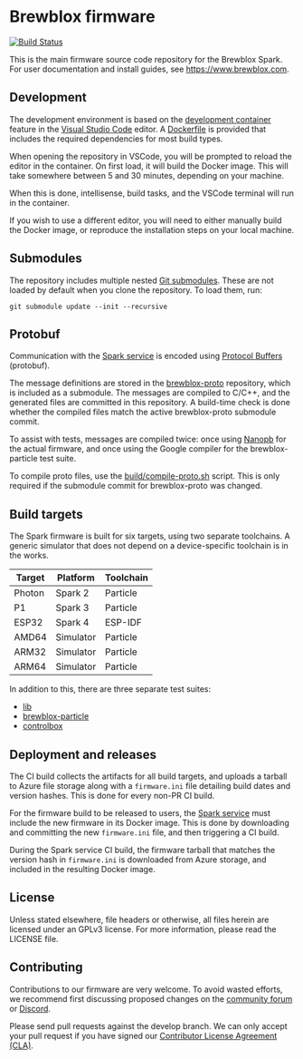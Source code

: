 # Brewblox firmware
[![Build Status](https://dev.azure.com/brewblox/brewblox/_apis/build/status/BrewBlox.brewblox-firmware?branchName=develop)](https://dev.azure.com/brewblox/brewblox/_build/latest?definitionId=10&branchName=develop)

This is the main firmware source code repository for the Brewblox Spark.
For user documentation and install guides, see https://www.brewblox.com.

## Development
The development environment is based on the [development container](https://code.visualstudio.com/docs/remote/containers) feature in the [Visual Studio Code](https://code.visualstudio.com/) editor.
A [Dockerfile](./.devcontainer/Dockerfile) is provided that includes the required dependencies for most build types.

When opening the repository in VSCode, you will be prompted to reload the editor in the container.
On first load, it will build the Docker image. This will take somewhere between 5 and 30 minutes, depending on your machine.

When this is done, intellisense, build tasks, and the VSCode terminal will run in the container.

If you wish to use a different editor, you will need to either manually build the Docker image, or reproduce the installation steps on your local machine.

## Submodules
The repository includes multiple nested [Git submodules](https://git-scm.com/book/en/v2/Git-Tools-Submodules).
These are not loaded by default when you clone the repository.
To load them, run:
```
git submodule update --init --recursive
```

## Protobuf
Communication with the [Spark service](https://github.com/brewblox/brewblox-devcon-spark) is encoded using [Protocol Buffers](https://developers.google.com/protocol-buffers) (protobuf).

The message definitions are stored in the [brewblox-proto](https://github.com/BrewBlox/brewblox-proto) repository, which is included as a submodule.
The messages are compiled to C/C++, and the generated files are committed in this repository.
A build-time check is done whether the compiled files match the active brewblox-proto submodule commit.

To assist with tests, messages are compiled twice: once using [Nanopb](https://github.com/nanopb/nanopb) for the actual firmware, and once using the Google compiler for the brewblox-particle test suite.

To compile proto files, use the [build/compile-proto.sh](build/compile-proto.sh) script. This is only required if the submodule commit for brewblox-proto was changed.

## Build targets
The Spark firmware is built for six targets, using two separate toolchains.
A generic simulator that does not depend on a device-specific toolchain is in the works.

| Target | Platform | Toolchain |
|---|---|---|
| Photon | Spark 2 | Particle |
| P1 | Spark 3 | Particle |
| ESP32 | Spark 4 | ESP-IDF |
| AMD64 | Simulator | Particle |
| ARM32 | Simulator | Particle |
| ARM64 | Simulator | Particle |

In addition to this, there are three separate test suites:
- [lib](./lib/test)
- [brewblox-particle](./app/brewblox-particle/test)
- [controlbox](./controlbox/test)

## Deployment and releases
The CI build collects the artifacts for all build targets, and uploads a tarball to Azure file storage along with a `firmware.ini` file detailing build dates and version hashes. This is done for every non-PR CI build.

For the firmware build to be released to users, the [Spark service](https://github.com/brewblox/brewblox-devcon-spark) must include the new firmware in its Docker image.
This is done by downloading and committing the new `firmware.ini` file, and then triggering a CI build.

During the Spark service CI build, the firmware tarball that matches the version hash in `firmware.ini` is downloaded from Azure storage, and included in the resulting Docker image.

## License
Unless stated elsewhere, file headers or otherwise, all files herein are licensed under an GPLv3 license. For more information, please read the LICENSE file.

## Contributing
Contributions to our firmware are very welcome. To avoid wasted efforts, we recommend first discussing proposed changes on the [community forum](https://community.brewpi.com/) or [Discord](https://discord.gg/WaFYD2jaaT).

Please send pull requests against the develop branch. We can only accept your pull request if you have signed our [Contributor License Agreement (CLA)](http://www.brewpi.com/cla/).
